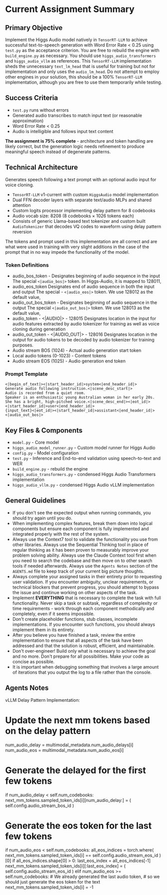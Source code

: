 # Current Assignment Summary

## Primary Objective

Implement the Higgs Audio model natively in `TensorRT-LLM` to achieve successful text-to-speech generation with Word Error Rate < 0.25 using `test.py` as the acceptance criterion. You are free to rebuild the engine with `build_engine.py` as necessary. You should use `higgs_audio_transformers` and `higgs_audio_vllm` as references. This `TensorRT-LLM` implementation sheds the unnecessary `text_lm_head` that is useful for training but not for implementation and only uses the `audio_lm_head`. Do not attempt to employ other engines in your solution, this should be a 100% `TensorRT-LLM` implementation, although you are free to use them temporarily while testing.

## Success Criteria

- `test.py` runs without errors
- Generated audio transcribes to match input text (or reasonable approximation)
- Word Error Rate < 0.25
- Audio is intelligible and follows input text content

**The assignment is 75% complete** - architecture and token handling are likely correct, but the generation logic needs refinement to produce meaningful speech instead of degenerate patterns.

## Technical Architecture

Generates speech following a text prompt with an optional audio input for voice cloning.

- `TensorRT-LLM` v1-current with custom `HiggsAudio` model implementation
- Dual FFN decoder layers with separate text/audio MLPs and shared attention
- Custom logits processor implementing delay pattern for 8 codebooks
- Audio vocab size: 8208 (8 codebooks × 1026 tokens each)
- Consists of generic Llama-based text tokenizer and custom built `AudioTokenizer` that decodes VQ codes to waveform using delay pattern reversion

The tokens and prompt used in this implementation are all correct and are what were used in training with very slight additions in the case of the prompt that in no way impede the functionality of the model.

### Token Definitions

- audio_bos_token - Designates beginning of audio sequence in the input
    The special `<|audio_bos|>` token. In Higgs-Audio, it is mapped to 128011,
- audio_eos_token Designates end of audio sequence in both the input and output
    The special - `<|audio_eos|>` token. We use 128012 as the default value,
- audio_out_bos_token - Designates beginning of audio sequence in the output
    The special `<|audio_out_bos|>` token. We use 128013 as the default value,
- audio_token - <|AUDIO|> - 128015
    Designates location in the input for audio features extracted by audio tokenizer for training as well as voice cloning during generation
- audio_out_token - <|AUDIO_OUT|> - 128016
    Designates location in the output for audio tokens to be decoded by audio tokenizer for training purposes.
- Audio stream BOS (1024) - Actual audio generation start token
- Local audio tokens (0-1023) - Content tokens
- Audio stream EOS (1025) - Audio generation end token

### Prompt Template

```
<|begin_of_text|><|start_header_id|>system<|end_header_id|>
Generate audio following instruction.<|scene_desc_start|>
Audio is recorded from a quiet room.
Speaker is an enthusiastic young Australian woman in her early 20s.
She has a bright, high-pitched voice.<|scene_desc_end|><|eot_id|>
<|start_header_id|>user<|end_header_id|>
{input_text}<|eot_id|><|start_header_id|>assistant<|end_header_id|><|audio_out_bos|>
```

## Key Files & Components

- `model.py` - Core model
- `higgs_audio_model_runner.py` - Custom model runner for Higgs Audio
- `config.py` - Model configuration
- `test.py` - Inference and End-to-end validation using speech-to-text and WER
- `build_engine.py` - rebuild the engine
- `higgs_audio_transformers.py` - condensed Higgs Audio Transformers implementation
- `higgs_audio_vllm.py` - condensed Higgs Audio vLLM implementation

## General Guidelines

- If you don't see the expected output when running commands, you should try again until you do.
- When implementing complex features, break them down into logical components but ensure each component is fully implemented and integrated properly with the rest of the system.
- Always use the Context7 tool to validate the functionality you use from other libraries.  Always use the Sequential Thinking tool in place of regular thinking as it has been proven to measurably improve your problem solving ability. Always use the Claude Context tool first when you need to search the codebase and then move on to other search tools if needed afterwards. Always use the `Agents Notes` section of the `AGENTS.md` file to keep track of your current big picture thoughts.
- Always complete your assigned tasks in their entirety prior to requesting user validation. If you encounter ambiguity, unclear requirements, or technical blockers that prevent progress, you should attempt to bypass the issue and continue working on other aspects of the task.
- Implement **EVERYTHING** that is necessary to complete the task with full functionality. Never skip a task or subtask, regardless of complexity or time requirements - work through each component methodically and completely, even if it seems impossible.
- Don't create placeholder functions, stub classes, incomplete implementations. If you encounter such functions, you should always implement them in its entirety.
- After you believe you have finished a task, review the entire implementation to ensure that all aspects of the task have been addressed and that the solution is robust, efficient, and maintainable.
- Don't over-engineer! Build only what is necessary to achieve the goal and no more. Don't prepare for all possibilities. Make your code as concise as possible.
- It is important when debugging something that involves a large amount of iterations that you output the log to a file rather than the console.

## Agents Notes

vLLM Delay Pattern Implementation:

# Update the next mm tokens based on the delay pattern
num_audio_delay = multimodal_metadata.num_audio_delays[i]
num_audio_eos = multimodal_metadata.num_audio_eos[i]

# Generate the delayed for the first few tokens
if num_audio_delay < self.num_codebooks:
    next_mm_tokens.sampled_token_ids[i][num_audio_delay:] = (
        self.config.audio_stream_bos_id
    )

# Generate the eos token for the last few tokens
if num_audio_eos < self.num_codebooks:
    all_eos_indices = torch.where(
        next_mm_tokens.sampled_token_ids[i] == self.config.audio_stream_eos_id
    )[0]
    if all_eos_indices.shape[0] > 0:
        last_eos_index = all_eos_indices[-1]
        next_mm_tokens.sampled_token_ids[i][:last_eos_index] = (
            self.config.audio_stream_eos_id
        )
elif num_audio_eos >= self.num_codebooks:
    # We already generated the last audio token,
    # so we should just generate the eos token for the text
    next_mm_tokens.sampled_token_ids[i] = -1